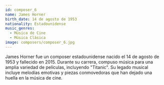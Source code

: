 ```yaml
---
id: composer_6
name: James Horner
birth_date: 14 de agosto de 1953
nationality: Estadounidense
music_genres: 
  - Música de Cine 
  - Música Clásica
image: composers/composer_6.jpg
---
```


James Horner fue un composer estadounidense nacido el 14 de agosto de 1953 y fallecido en 2015. Durante su carrera, compuso música para una amplia variedad de películas, incluyendo "Titanic". Su legado musical incluye melodías emotivas y piezas conmovedoras que han dejado una huella en la música de cine.
